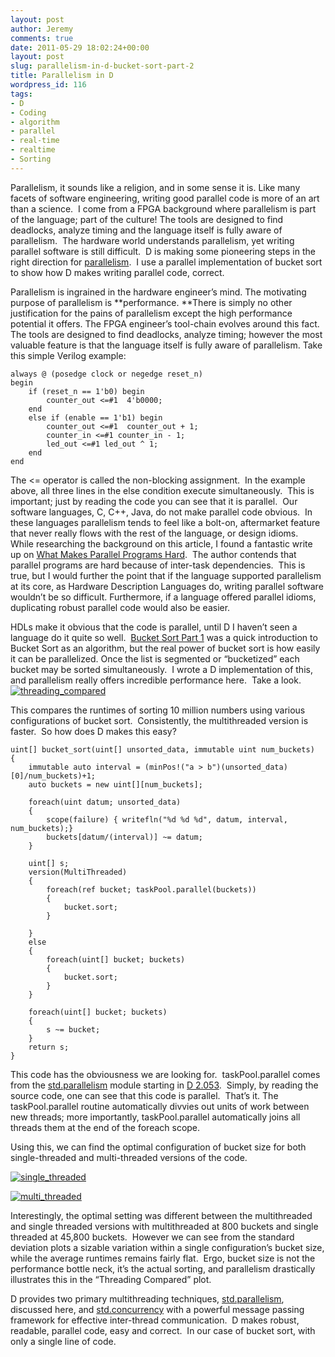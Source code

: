 ```yaml
---
layout: post
author: Jeremy
comments: true
date: 2011-05-29 18:02:24+00:00
layout: post
slug: parallelism-in-d-bucket-sort-part-2
title: Parallelism in D
wordpress_id: 116
tags:
- D
- Coding
- algorithm
- parallel
- real-time
- realtime
- Sorting
---
```


Parallelism, it sounds like a religion, and in some sense it is. Like many facets of software engineering, writing good parallel code is more of an art than a science.  I come from a FPGA background where parallelism is part of the language; part of the culture! The tools are designed to find deadlocks, analyze timing and the language itself is fully aware of parallelism.  The hardware world understands parallelism, yet writing parallel software is still difficult.  D is making some pioneering steps in the right direction for [parallelism](http://www.digitalmars.com/d/2.0/phobos/std_parallelism.html).  I use a parallel implementation of bucket sort to show how D makes writing parallel code, correct.

<!--more-->

Parallelism is ingrained in the hardware engineer’s mind. The motivating purpose of parallelism is **performance. **There is simply no other justification for the pains of parallelism except the high performance potential it offers. The FPGA engineer’s tool-chain evolves around this fact.  The tools are designed to find deadlocks, analyze timing; however the most valuable feature is that the language itself is fully aware of parallelism. Take this simple Verilog example:

    
    always @ (posedge clock or negedge reset_n)
    begin
        if (reset_n == 1'b0) begin
            counter_out <=#1  4'b0000;
        end
        else if (enable == 1'b1) begin
            counter_out <=#1  counter_out + 1;
            counter_in <=#1 counter_in - 1;
            led_out <=#1 led_out ^ 1;
        end
    end


The <= operator is called the non-blocking assignment.  In the example above, all three lines in the else condition execute simultaneously.  This is important; just by reading the code you can see that it is parallel.  Our software languages, C, C++, Java, do not make parallel code obvious.  In these languages parallelism tends to feel like a bolt-on, aftermarket feature that never really flows with the rest of the language, or design idioms.  While researching the background on this article, I found a fantastic write up on [What Makes Parallel Programs Hard](http://www.futurechips.org/tips-for-power-coders/parallel-programming.html).  The author contends that parallel programs are hard because of inter-task dependencies.  This is true, but I would further the point that if the language supported parallelism at its core, as Hardware Description Languages do, writing parallel software wouldn’t be so difficult. Furthermore, if a language offered parallel idioms, duplicating robust parallel code would also be easier.

HDLs make it obvious that the code is parallel, until D I haven’t seen a language do it quite so well.  [Bucket Sort Part 1](http://www.codestrokes.com/?p=101) was a quick introduction to Bucket Sort as an algorithm, but the real power of bucket sort is how easily it can be parallelized. Once the list is segmented or “bucketized” each bucket may be sorted simultaneously.  I wrote a D implementation of this, and parallelism really offers incredible performance here.  Take a look.[![threading_compared](http://www.codestrokes.com/wp-content/uploads/2011/05/threading_compared_thumb.png)](http://www.codestrokes.com/wp-content/uploads/2011/05/threading_compared.png)

This compares the runtimes of sorting 10 million numbers using various configurations of bucket sort.  Consistently, the multithreaded version is faster.  So how does D makes this easy?

    
    uint[] bucket_sort(uint[] unsorted_data, immutable uint num_buckets)
    {
        immutable auto interval = (minPos!("a > b")(unsorted_data)[0]/num_buckets)+1;
        auto buckets = new uint[][num_buckets];
    
        foreach(uint datum; unsorted_data)
        {
            scope(failure) { writefln("%d %d %d", datum, interval, num_buckets);}
            buckets[datum/(interval)] ~= datum;
        }
    
        uint[] s;
        version(MultiThreaded)
        {
            foreach(ref bucket; taskPool.parallel(buckets))
            {
                bucket.sort;
            }
    
        }
        else
        {
            foreach(uint[] bucket; buckets)
            {
                bucket.sort;
            }
        }
    
        foreach(uint[] bucket; buckets)
        {
            s ~= bucket;
        }
        return s;
    }


This code has the obviousness we are looking for.  taskPool.parallel comes from the [std.parallelism](http://www.digitalmars.com/d/2.0/phobos/std_parallelism.html) module starting in [D 2.053](http://www.digitalmars.com/d/download.html).  Simply, by reading the source code, one can see that this code is parallel.  That’s it. The taskPool.parallel routine automatically divvies out units of work between new threads; more importantly, taskPool.parallel automatically joins all threads them at the end of the foreach scope.

Using this, we can find the optimal configuration of bucket size for both single-threaded and multi-threaded versions of the code.

[![single_threaded](http://www.codestrokes.com/wp-content/uploads/2011/05/single_threaded_thumb.png)](http://www.codestrokes.com/wp-content/uploads/2011/05/single_threaded.png)

[![multi_threaded](http://www.codestrokes.com/wp-content/uploads/2011/05/multi_threaded_thumb.png)](http://www.codestrokes.com/wp-content/uploads/2011/05/multi_threaded.png)

Interestingly, the optimal setting was different between the multithreaded and single threaded versions with multithreaded at 800 buckets and single threaded at 45,800 buckets.  However we can see from the standard deviation plots a sizable variation within a single configuration’s bucket size, while the average runtimes remains fairly flat.  Ergo, bucket size is not the performance bottle neck, it’s the actual sorting, and parallelism drastically illustrates this in the “Threading Compared” plot.

D provides two primary multithreading techniques, [std.parallelism](http://www.digitalmars.com/d/2.0/phobos/std_parallelism.html), discussed here, and [std.concurrency](http://www.digitalmars.com/d/2.0/phobos/std_concurrency.html) with a powerful message passing framework for effective inter-thread communication.  D makes robust, readable, parallel code, easy and correct.  In our case of bucket sort, with only a single line of code.
